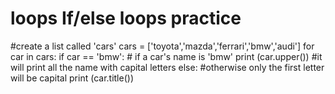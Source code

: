 # loops If/else loops practice 

#create a list called 'cars'
cars = ['toyota','mazda','ferrari','bmw','audi']
for car in cars:
  if car == 'bmw': # if a car's name is 'bmw'
    print (car.upper()) #it will print all the name with capital letters 
  else: #otherwise only the first letter will be capital 
    print (car.title())
